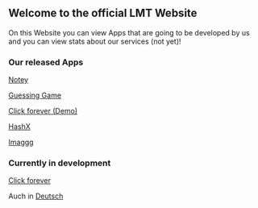 ## Welcome to the official LMT Website

On this Website you can view Apps that are going to be developed by us
and you can view stats about our services (not yet)!

### Our released Apps
[Notey](/Apps/Sites/notey)

[Guessing Game](/Apps/Sites/ggame)

[Click forever (Demo)](/Apps/Sites/click_forever)

[HashX](/Apps/Sites/hashx)

[Imaggg](/Apps/Sites/imaggg)

### Currently in development

[Click forever](/Apps/Sites/previews/click_forever-pre)

Auch in [Deutsch](/de/de)